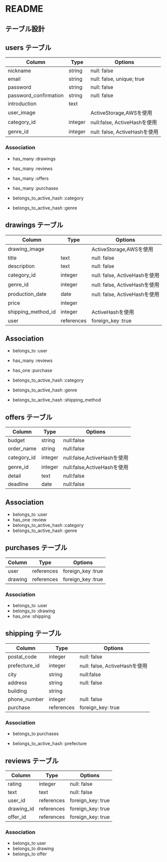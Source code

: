 # README

## テーブル設計

## users テーブル

|Column                 |Type     |Options                       |
|-----------------------|---------|------------------------------|
| nickname              | string  | null: false                  |
| email                 | string  | null: false, unique; true    |
| password              | string  | null: false                  |
| password_confirmation | string  | null: false                  |
| introduction          | text    |                              |
| user_image            |         | ActiveStorage,AWSを使用       |
| category_id           | integer | null:false, ActiveHashを使用  |
| genre_id              | integer | null: false, ActiveHashを使用 |

### Association
- has_many :drawings
- has_many :reviews
- has_many :offers
- has_many :purchases

- belongs_to_active_hash :category
- belongs_to_active_hash :genre


## drawings テーブル
|Column              |Type        |Options                       |
|--------------------|------------|------------------------------|
| drawing_image      |            | ActiveStorage,AWSを使用       |
| title              | text       | null: false                  |
| description        | text       | null: false                  |
| category_id        | integer    | null: false, ActiveHashを使用 |
| genre_id           | integer    | null: false, ActiveHashを使用 |
| production_date    | date       | null: false, ActiveHashを使用 |
| price              | integer    |                              |
| shipping_method_id | integer    | ActiveHashを使用              |
| user               | references | foreign_key :true            |

## Association
- belongs_to :user
- has_many :reviews
- has_one :purchase

- belongs_to_active_hash :category
- belongs_to_active_hash :genre
- belongs_to_active_hash :shipping_method

## offers テーブル
|Column             |Type          |Options                      |
|-------------------|--------------|-----------------------------|
| budget            | string       | null:false                  |
| order_name        | string       | null:false                  |
| category_id       | integer      | null:false,ActiveHashを使用  |
| genre_id          | integer      | null:false,ActiveHashを使用  |
| detail            | text         | null:false                  |
| deadline          | date         | null:false                  |

## Association
- belongs_to :user
- has_one :review
- belongs_to_active_hash :category
- belongs_to_active_hash :genre

## purchases テーブル

|Column   |Type        |Options                    |
|---------|------------|---------------------------|
| user    | references | foreign_key :true         |
| drawing | references | foreign_key :true         |

### Association
- belongs_to :user
- belongs_to :drawing
- has_one :shipping

## shipping テーブル

|Column         |Type        |Options                       |
|---------------|------------|------------------------------|
| postal_code   | integer    | null: false                  |
| prefecture_id | integer    | null: false, ActiveHashを使用 |
| city          | string     | null:false                   |
| address       | string     | null: false                  |
| building      | string     |                              |
| phone_number  | integer    | null: false                  |
| purchase      | references | foreign_key: true            |


### Association
- belongs_to purchases

- belongs_to_active_hash :prefecture

## reviews テーブル

|Column        |Type         |Options                   |
|--------------|-------------|--------------------------|
| rating       | integer     | null: false              |
| text         | text        | null: false              |
| user_id      | references  | foreign_key: true        |
| drawing_id   | references  | foreign_key: true        |
| offer_id     | references  | foreign_key: true        |

### Association
- belongs_to user
- belongs_to drawing
- belongs_to offer
